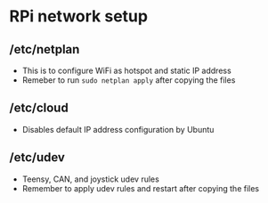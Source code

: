 # RPi network setup

## /etc/netplan

- This is to configure WiFi as hotspot and static IP address
- Remeber to run `sudo netplan apply` after copying the files 

## /etc/cloud

- Disables default IP address configuration by Ubuntu

## /etc/udev

- Teensy, CAN, and joystick udev rules
- Remember to apply udev rules and restart after copying the files



